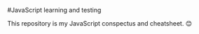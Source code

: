 #JavaScript learning and testing

This repository is my JavaScript conspectus and cheatsheet. :blush: